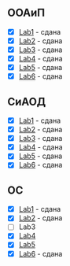 ## ООАиП  

- [x] [Lab1](https://github.com/unshame/VSRepos/tree/master/OOP/Lab1-Classes) - сдана   
- [x] [Lab2](https://github.com/unshame/VSRepos/tree/master/OOP/Lab2-Inheretance) - сдана  
- [x] [Lab3](https://github.com/unshame/VSRepos/tree/master/OOP/Lab3-Factories) - сдана    
- [x] [Lab4](https://github.com/unshame/VSRepos/tree/master/OOP/Lab4-STLContainers) - сдана   
- [x] [Lab5](https://github.com/unshame/VSRepos/tree/master/OOP/Lab5-CSharp) - сдана   
- [x] [Lab6](https://github.com/unshame/VSRepos/tree/master/OOP/Lab6-GUI) - сдана   

## СиАОД  

- [x] [Lab1](https://github.com/unshame/VSRepos/tree/master/DATA/Lab1-Lists) - сдана  
- [x] [Lab2](https://github.com/unshame/VSRepos/tree/master/DATA/Lab2-BinaryTrees) - сдана  
- [x] [Lab3](https://github.com/unshame/VSRepos/tree/master/DATA/Lab3-Sorting) - сдана  
- [x] [Lab4](https://github.com/unshame/VSRepos/tree/master/DATA/Lab4-Hashing) - сдана      
- [x] [Lab5](https://github.com/unshame/VSRepos/tree/master/DATA/Lab5-Combinatorics) - сдана      
- [x] [Lab6](https://github.com/unshame/VSRepos/tree/master/DATA/Lab6-Heuristics) - сдана      

## ОС  

- [x] [Lab1](https://github.com/unshame/VSRepos/tree/master/OS/Lab1-Spy++) - сдана  
- [x] [Lab2](https://github.com/unshame/VSRepos/tree/master/OS/Lab2-BatchFiles) - сдана     
- [ ] Lab3   
- [x] [Lab4](https://github.com/unshame/VSRepos/tree/master/OS/Lab4-Threads1)    
- [x] [Lab5](https://github.com/unshame/VSRepos/tree/master/OS/Lab5-Threads2)    
- [x] [Lab6](https://github.com/unshame/VSRepos/tree/master/OS/Lab6-SystemMonitoring) - сдана     

